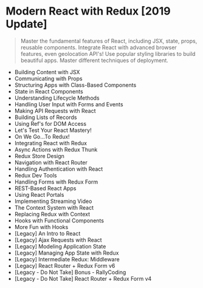 
# Modern React with Redux [2019 Update]
>Master the fundamental features of React, including JSX, state, props, reusable components. Integrate React with advanced browser features, even geolocation API's! Use popular styling libraries to build beautiful apps. Master different techniques of deployment. 

- Building Content with JSX
- Communicating with Props
- Structuring Apps with Class-Based Components
- State in React Components
- Understanding Lifecycle Methods
- Handling User Input with Forms and Events
- Making API Requests with React
- Building Lists of Records
- Using Ref's for DOM Access
- Let's Test Your React Mastery!
- On We Go...To Redux!
- Integrating React with Redux
- Async Actions with Redux Thunk
- Redux Store Design
- Navigation with React Router
- Handling Authentication with React
- Redux Dev Tools
- Handling Forms with Redux Form
- REST-Based React Apps
- Using React Portals
- Implementing Streaming Video
- The Context System with React
- Replacing Redux with Context
- Hooks with Functional Components
- More Fun with Hooks
- [Legacy] An Intro to React
- [Legacy] Ajax Requests with React
- [Legacy] Modeling Application State
- [Legacy] Managing App State with Redux
- [Legacy] Intermediate Redux: Middleware
- [Legacy] React Router + Redux Form v6
- [Legacy - Do Not Take] Bonus - RallyCoding
- [Legacy - Do Not Take] React Router + Redux Form v4
